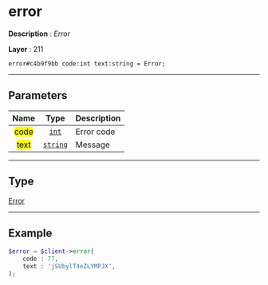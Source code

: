 # error

**Description** : *Error*

**Layer** : 211

```tl
error#c4b9f9bb code:int text:string = Error;
```

---

## Parameters

| Name | Type | Description |
| :---: | :---: | :--- |
| <mark>code</mark> | [`int`](type/int) | Error code |
| <mark>text</mark> | [`string`](type/string) | Message |

---

## Type

[Error](type/Error)

---

## Example

```php
$error = $client->error(
	code : 77,
	text : 'jSUbylT4eZLYMPJX',
);
```